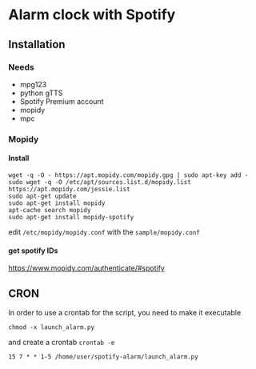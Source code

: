 # Alarm clock with Spotify

## Installation

### Needs
- mpg123
- python gTTS
- Spotify Premium account
- mopidy
- mpc

### Mopidy

#### Install
```
wget -q -O - https://apt.mopidy.com/mopidy.gpg | sudo apt-key add -
sudo wget -q -O /etc/apt/sources.list.d/mopidy.list https://apt.mopidy.com/jessie.list
sudo apt-get update
sudo apt-get install mopidy
apt-cache search mopidy
sudo apt-get install mopidy-spotify
```

edit `/etc/mopidy/mopidy.conf` with the `sample/mopidy.conf`


#### get spotify IDs
https://www.mopidy.com/authenticate/#spotify

## CRON
In order to use a crontab for the script, you need to make it executable

`chmod -x launch_alarm.py`

and create a crontab `crontab -e`

`15 7 * * 1-5 /home/user/spotify-alarm/launch_alarm.py`
